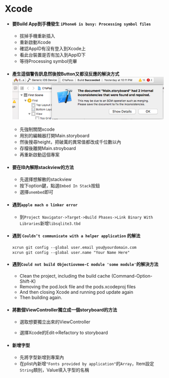 # Xcode

* #### 要Build App到手機發生 `iPhone6 is busy: Processing symbol files`

  * 拔掉手機重新插入
  * 重新啟動Xcode
  * 確認AppID有沒有登入到Xcode上
  * 看此台裝置是否有加入到AppID下
  * 等待Processing symbol完畢
* #### 產生這個警告訊息然後按Button又都沒反應的解決方式![](uHQ3p.png)

  * 先強制關閉xcode
  * 用別的編輯器打開Main.storyboard
  * 然後搜尋height，把破萬的異常值都改成千位數以內
  * 存檔後離開Main.stroyboard
  * 再重新啟動這個專案
* #### 要在IB內解除stackview的方法

  * 先選擇想解散的stackview
  * 按下option鍵，點選`Embed In Stack`按鈕
  * 選擇`unembed`即可
* #### 遇到`apple mach o linker error`

  * 到`Project Navigator->Target->Build Phases->Link Binary With Libraries`新增`libsqlite3.tbd`
* #### 遇到 `Couldn’t communicate with a helper application` 的解法

  ```
  xcrun git config --global user.email you@yourdomain.com
  xcrun git config --global user.name "Your Name Here"
  ```
* #### 遇到`Could not build Objectiovmee-C module 'some module'`的解決方法

  * Clean the project, including the build cache \(Command-Option-Shift-K\)
  * Removing the pod.lock file and the pods.xcodeproj files
  * And then closing Xcode and running pod update again
  * Then building again.
* #### 將數個ViewController獨立成一個storyboard的方法

  * 選取想要獨立出來的ViewController

  * 選擇Xcode的Edit-&gt;Refactory to storyboard
* #### 新增字型

  * 先將字型新增到專案內
  * 在plist內新增`"Fonts provided by application"`的`Array`，Item設定`String`類別，Value填入字型的名稱



